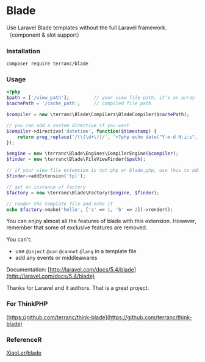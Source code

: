 # Blade
Use Laravel Blade templates without the full Laravel framework.（component & slot support）

### Installation

``` sh
composer require terranc/blade
```

### Usage

```php
<?php
$path = ['/view_path'];         // your view file path, it's an array
$cachePath = '/cache_path';     // compiled file path

$compiler = new \terranc\Blade\Compilers\BladeCompiler($cachePath);

// you can add a custom directive if you want
$compiler->directive('datetime', function($timestamp) {
    return preg_replace('/(\(\d+\))/', '<?php echo date("Y-m-d H:i:s", $1); ?>', $timestamp);
});

$engine = new \terranc\Blade\Engines\CompilerEngine($compiler);
$finder = new \terranc\Blade\FileViewFinder($path);

// if your view file extension is not php or blade.php, use this to add it
$finder->addExtension('tpl');

// get an instance of factory
$factory = new \terranc\Blade\Factory($engine, $finder);

// render the template file and echo it
echo $factory->make('hello', ['a' => 1, 'b' => 2])->render();
```

You can enjoy almost all the features of blade with this extension.
However, remember that some of exclusive features are removed.

You can't:

- use `@inject` `@can` `@cannot` `@lang` in a template file
- add any events or middleawares

Documentation: [http://laravel.com/docs/5.4/blade](http://laravel.com/docs/5.4/blade)

Thanks for Laravel and it authors. That is a great project.


### For ThinkPHP
[https://github.com/terranc/think-blade](https://github.com/terranc/think-blade)

### ReferenceR
[XiaoLer/blade](https://github.com/xiaoler/blade)
